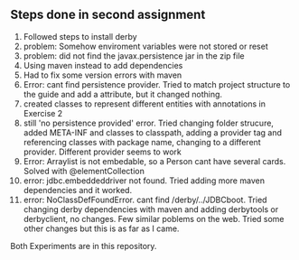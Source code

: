 ## Steps done in second assignment 
1. Followed steps to install derby
2. problem: Somehow enviroment variables were not stored or reset
3. problem: did not find the javax.persistence jar in the zip file
4. Using maven instead to add dependencies
5. Had to fix some version errors with maven
6. Error: cant find persistence provider. Tried to match project structure to the guide and add a <provider> attribute, but it changed nothing.
7. created classes to represent different entities with annotations in Exercise 2
8. still 'no persistence provided' error. Tried changing folder strucure, added META-INF and classes to classpath, adding a provider tag and referencing classes with package name, changing to a different provider. Different provider seems to work
9. Error: Arraylist is not embedable, so a Person cant have several cards. Solved with @elementCollection
10. error: jdbc.embeddeddriver not found. Tried adding more maven dependencies and it worked.
11. error: NoClassDefFoundError. cant find /derby/../JDBCboot. Tried changing derby dependencies with maven and adding derbytools or derbyclient, no changes. Few similar poblems on the web. Tried some other changes but this is as far as I came.


Both Experiments are in this repository.
